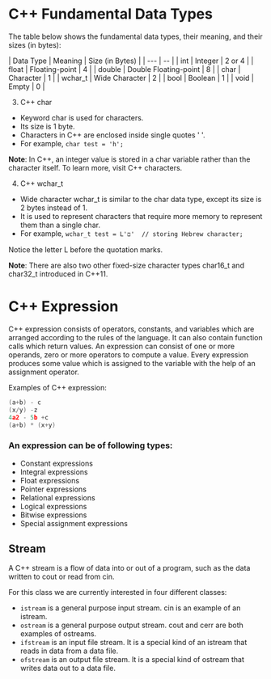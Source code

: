 # C++ Fundamental Data Types

The table below shows the fundamental data types, their meaning, and their sizes (in bytes):

| Data Type	| Meaning	| Size (in Bytes) |
| --- | -- |
| int |	Integer |	2 or 4 |
| float |	Floating-point |	4 |
| double |	Double Floating-point |	8 |
| char |	Character |	1 |
| wchar_t |	Wide Character	| 2 |
| bool |	Boolean |	1 |
| void |	Empty	| 0 |

3. C++ char

* Keyword char is used for characters.
* Its size is 1 byte.
* Characters in C++ are enclosed inside single quotes ' '.
* For example,
`char test = 'h';`

**Note**: In C++, an integer value is stored in a char variable rather than the character itself. To learn more, visit C++ characters.

4. C++ wchar_t

* Wide character wchar_t is similar to the char data type, except its size is 2 bytes instead of 1.
* It is used to represent characters that require more memory to represent them than a single char.
* For example,
`wchar_t test = L'ם'  // storing Hebrew character; `

Notice the letter L before the quotation marks.

**Note**: There are also two other fixed-size character types char16_t and char32_t introduced in C++11.


# C++ Expression

C++ expression consists of operators, constants, and variables which are arranged according to the rules of the language. It can also contain function calls which return values. An expression can consist of one or more operands, zero or more operators to compute a value. Every expression produces some value which is assigned to the variable with the help of an assignment operator.

Examples of C++ expression:

```c
(a+b) - c  
(x/y) -z  
4a2 - 5b +c  
(a+b) * (x+y)  
```


### An expression can be of following types:

* Constant expressions
* Integral expressions
* Float expressions
* Pointer expressions
* Relational expressions
* Logical expressions
* Bitwise expressions
* Special assignment expressions


## Stream
A C++ stream is a flow of data into or out of a program, such as the data written to cout or read from cin.

For this class we are currently interested in four different classes:
* `istream` is a general purpose input stream. cin is an example of an istream.
* `ostream` is a general purpose output stream. cout and cerr are both examples of ostreams.
* `ifstream` is an input file stream. It is a special kind of an istream that reads in data from a data file.
* `ofstream` is an output file stream. It is a special kind of ostream that writes data out to a data file.